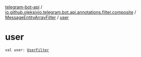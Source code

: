 [telegram-bot-api](../../index.md) / [io.github.oleksivio.telegram.bot.api.annotations.filter.composite](../index.md) / [MessageEntityArrayFilter](index.md) / [user](./user.md)

# user

`val user: `[`UserFilter`](../-user-filter/index.md)